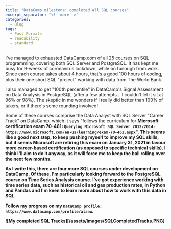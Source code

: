 ```yaml
---
title: "DataCamp milestone: completed all SQL courses"
excerpt_separator: "<!--more-->"
categories:
  - Blog
tags:
  - Post Formats
  - readability
  - standard
---
```


I've managed to exhausted DataCamp.com of all 25 courses on SQL programming, covering both SQL Server and PostgreSQL. It has kept me busy for 9-weeks of coronavirus lockdown, while on furlough from work. Since each course takes about 4 hours, that's a good 100 hours of coding, plus their one short SQL "project" working with data from The World Bank. 

I also managed to get "100th percentile" in DataCamp's Signal Assessment on Data Analysis in PostgreSQL (after a few attempts... I couldn't let it sit at 96% or 98%). The skeptic in me wonders if I really did better than 100% of takers, or if there's some rounding involved!

Some of these courses comprise the Data Analyst with SQL Server "Career Track" on DataCamp, which it says "follows the curriculum for <b>Microsoft certification exam 70-461: ``Querying Microsoft SQL Server 2012/2014: https://www.microsoft.com/en-us/learning/exam-70-461.aspx``". This seems like a good next step, to keep pushing myself to improve my SQL skills, but it seems Microsoft are retiring this exam on January 31, 2021 in favour more career-based certification (as opposed to specific technical skills). I think I'll aim to do it anyway, as it will force me to keep the ball rolling over the next few months.

As I write this, there are four more SQL courses under development on DataCamp. Of these, I'm particularly looking forward to the PostgreSQL course on Time Series Analysis course. I've got experience working with time series data, such as historical oil and gas production rates, in Python and Pandas and I'm keen to learn more about how to work with this data in SQL.

Follow my progress on my ``DataCamp profile: https://www.datacamp.com/profile/alanw``.

![My completed SQL Tracks][/assets/images/SQLCompletedTracks.PNG]